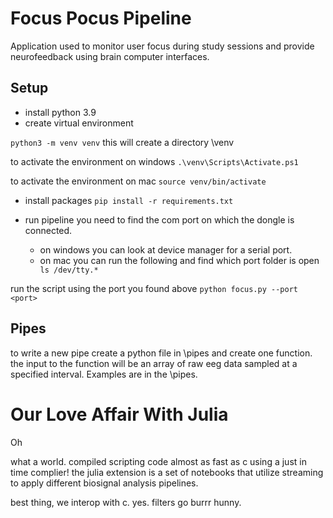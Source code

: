 # Focus Pocus Pipeline

Application used to monitor user focus during study sessions and provide neurofeedback using brain computer interfaces.

## Setup
- install python 3.9
- create virtual environment

`python3 -m venv venv`
this will create a directory \venv

to activate the environment on windows
`.\venv\Scripts\Activate.ps1`

to activate the environment on mac
`source venv/bin/activate`

- install packages
`pip install -r requirements.txt`

- run pipeline
you need to find the com port on which the dongle is connected. 
    - on windows you can look at device manager for a serial port. 
    - on mac you can run the following and find which port folder is open
    ` ls /dev/tty.*`

run the script using the port you found above
`python focus.py --port <port>`

## Pipes
to write a new pipe create a python file in \pipes and create one function. the input to the function will be an array of raw eeg data sampled at a specified interval. Examples are in the \pipes.

# Our Love Affair With Julia
Oh

what a world. compiled scripting code almost as fast as c using a just in time complier! the julia extension is a set of notebooks that utilize streaming to apply different biosignal analysis pipelines.

best thing, we interop with c. yes. filters go burrr hunny.


